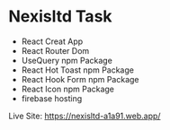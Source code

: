 # Nexisltd Task

* React Creat App
* React Router Dom
* UseQuery npm Package
* React Hot Toast npm Package
* React Hook Form npm Package
* React Icon npm Package
* firebase hosting




Live Site: https://nexisltd-a1a91.web.app/